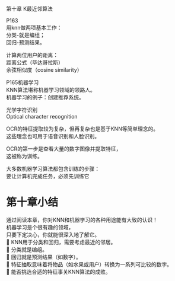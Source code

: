 第十章 K最近邻算法       

P163      
用knn做两项基本工作：   
分类-就是编组；      
回归-预测结果。    
   
计算两位用户的距离：    
距离公式（毕达哥拉斯）    
余弦相似度（cosine similarity）   

P165机器学习      
KNN算法堪称机器学习领域的领路人。    
机器学习的例子：创建推荐系统。    

光学字符识别   
Optical character recognition

OCR的特征提取较为复杂，但再复杂也是基于KNN等简单理念的。  
这些理念也可用于语音识别和人脸识别。   

OCR的第一步是查看大量的数字图像并提取特征，   
这被称为训练。    

大多数机器学习算法都包含训练的步骤：     
要让计算机完成任务，必须先训练它       

 # 第十章小结
通过阅读本章，你对KNN和机器学习的各种用途能有大致的认识！   
机器学习是个很有趣的领域，   
只要下定决心，你就能很深入地了解它。   
 KNN用于分类和回归，需要考虑最近的邻居。    
 分类就是编组。    
 回归就是预测结果（如数字）。    
 特征抽取意味着将物品（如水果或用户）转换为一系列可比较的数字。      
 能否挑选合适的特征事关KNN算法的成败。      


